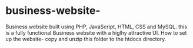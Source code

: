 # business-website-
Business website built using PHP, JavaScript, HTML, CSS and MySQL.
this is a fully functional Business website with a higlhy attractive UI.
How to set up the website- copy and unzip this folder to the htdocs directory.
